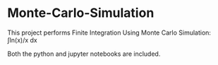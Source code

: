 # Monte-Carlo-Simulation
This project performs Finite Integration Using Monte Carlo Simulation: ∫ln(x)/x dx

Both the python and jupyter notebooks are included.